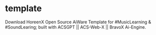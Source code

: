 # template
Download HoreenX Open Source AiWare Template for #MusicLearning &amp; #SoundLearing; built with ACSGPT || ACS-Web-X || BravoX Ai-Engine.

